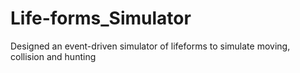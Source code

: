 # Life-forms_Simulator
Designed an event-driven simulator of lifeforms to simulate moving, collision and hunting
